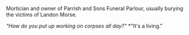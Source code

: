 Mortician and owner of Parrish and Sons Funeral Parlour, usually burying the victims of Landon Morse. 

*"How do you put up working on corpses all day?"*
*"It's a living."
